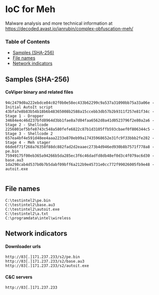 # IoC for Meh

Malware analysis and more technical information at <https://decoded.avast.io/janrubin/complex-obfuscation-meh/>


### Table of Contents
* [Samples (SHA-256)](#samples-sha-256)
* [File names](#file-names)
* [Network indicators](#network-indicators)


## Samples (SHA-256)
#### CoViper binary and related files
```
94c2479d0a222ebdce04c02f0b0e58ec433b62299c9a537a31090bb75a33a06e - Initial AutoIt script
43bfa7e8b83b54b18b6b48365008b2588a15ccebb3db57b2b9311f257e81f34c - Stage 1 - Dropper
34684e4c46d237bfd8964d3bb1fae8a7d04faa6562d8a41d0523796f2e80a2a6 - Stage 2 - Shellcode
2256801ef5bfe8743c548a580fefe6822c87b1d3105ffb593cbaef0f806344c5 - Stage 3 - Shellcode 2
657ea4bf4e591d48ee4aaa2233e870eb99a17435968652e31fc9f33bbb2fe282 - Stage 4 - Meh stager
66de6f71f268a76358f88dc882fad2d2eaaec273b4d946ed930b8b7571f778a8 - pe.bin
75949175f00eb365a94266b5da285ec3f6c46dadfd8db48ef0d3c4f079ac6d30 - base.au3
1da298cab4d537b0b7b5dabf09bff6a212b9e45731e0cc772f99026005fb9e48 - autoit.exe


```

## File names
```
C:\testintel2\pe.bin
C:\testintel2\base.au3
C:\testintel2\autoit.exe
C:\testintel2\a.txt
C:\programdata\intel\wireless
```

## Network indicators
#### Downloader urls
```
http://83[.]171.237.233/s2/pe.bin
http://83[.]171.237.233/s2/base.au3
http://83[.]171.237.233/s2/autoit.exe
```
#### C&C servers
```
http://83[.]171.237.233
```
